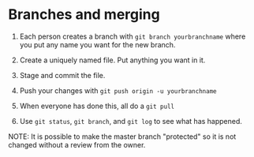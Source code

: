 # Branches and merging 

1. Each person creates a branch with `git branch yourbranchname` where you put any name you want for the new branch. 

2. Create a uniquely named file. Put anything you want in it. 

3. Stage and commit the file. 

4. Push your changes with `git push origin -u yourbranchname`

5. When everyone has done this, all do a `git pull`

6. Use `git status`, `git branch`, and `git log` to see what has happened. 

NOTE: It is possible to make the master branch "protected" so it is not changed without a review from the owner. 

